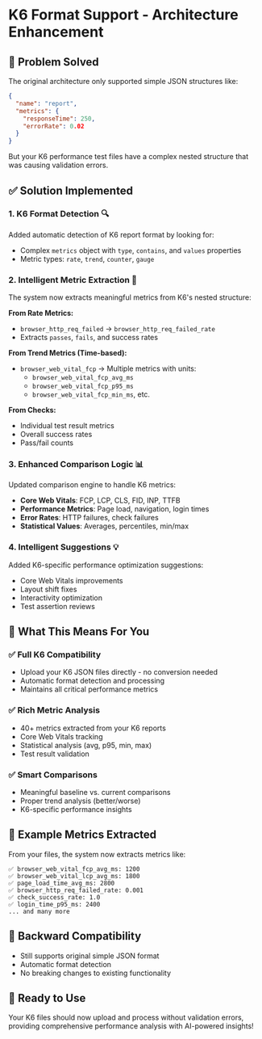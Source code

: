 # K6 Format Support - Architecture Enhancement

## 🎯 **Problem Solved**
The original architecture only supported simple JSON structures like:
```json
{
  "name": "report",
  "metrics": {
    "responseTime": 250,
    "errorRate": 0.02
  }
}
```

But your K6 performance test files have a complex nested structure that was causing validation errors.

## ✅ **Solution Implemented**

### **1. K6 Format Detection** 🔍
Added automatic detection of K6 report format by looking for:
- Complex `metrics` object with `type`, `contains`, and `values` properties
- Metric types: `rate`, `trend`, `counter`, `gauge`

### **2. Intelligent Metric Extraction** 🧠
The system now extracts meaningful metrics from K6's nested structure:

**From Rate Metrics:**
- `browser_http_req_failed` → `browser_http_req_failed_rate`
- Extracts `passes`, `fails`, and success rates

**From Trend Metrics (Time-based):**
- `browser_web_vital_fcp` → Multiple metrics with units:
  - `browser_web_vital_fcp_avg_ms`
  - `browser_web_vital_fcp_p95_ms`
  - `browser_web_vital_fcp_min_ms`, etc.

**From Checks:**
- Individual test result metrics
- Overall success rates
- Pass/fail counts

### **3. Enhanced Comparison Logic** 📊
Updated comparison engine to handle K6 metrics:
- **Core Web Vitals**: FCP, LCP, CLS, FID, INP, TTFB
- **Performance Metrics**: Page load, navigation, login times
- **Error Rates**: HTTP failures, check failures
- **Statistical Values**: Averages, percentiles, min/max

### **4. Intelligent Suggestions** 💡
Added K6-specific performance optimization suggestions:
- Core Web Vitals improvements
- Layout shift fixes
- Interactivity optimization
- Test assertion reviews

## 🚀 **What This Means For You**

### **✅ Full K6 Compatibility**
- Upload your K6 JSON files directly - no conversion needed
- Automatic format detection and processing
- Maintains all critical performance metrics

### **✅ Rich Metric Analysis**
- 40+ metrics extracted from your K6 reports
- Core Web Vitals tracking
- Statistical analysis (avg, p95, min, max)
- Test result validation

### **✅ Smart Comparisons**
- Meaningful baseline vs. current comparisons
- Proper trend analysis (better/worse)
- K6-specific performance insights

## 📁 **Example Metrics Extracted**

From your files, the system now extracts metrics like:
```
✅ browser_web_vital_fcp_avg_ms: 1200
✅ browser_web_vital_lcp_avg_ms: 1800  
✅ page_load_time_avg_ms: 2800
✅ browser_http_req_failed_rate: 0.001
✅ check_success_rate: 1.0
✅ login_time_p95_ms: 2400
... and many more
```

## 🔧 **Backward Compatibility**
- Still supports original simple JSON format
- Automatic format detection
- No breaking changes to existing functionality

## 🎯 **Ready to Use**
Your K6 files should now upload and process without validation errors, providing comprehensive performance analysis with AI-powered insights!
